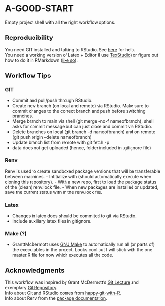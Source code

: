
<!-- README.md is generated from README.Rmd. Please edit that file -->

# A-GOOD-START

<!-- badges: start -->
<!-- badges: end -->

Empty project shell with all the right workflow options.

## Reproducibility

You need GIT installed and talking to RStudio. See
[here](https://happygitwithr.com/) for help.  
You need a working version of Latex + Editor (I use
[TexStudio](https://www.texstudio.org/)) or figure out how to do it in
RMarkdown ([like so](https://github.com/grantmcdermott/lecturenotes)).

## Workflow Tips

### GIT

-   Commit and pull/push through RStudio.
-   Create new branch (on local and remote) via RStudio. Make sure to
    commit changes to the correct branch and push before switching
    branches.
-   Merge branch to main via shell (git merge –no-f nameofbranch), shell
    asks for commit message but can just close and commit via RStudio.
-   Delete branches on local (git branch -d nameofbranch) and on remote
    (git push origin –delete nameofbranch)
-   Update branch list from remote with git fetch -p
-   data does not get uploaded (hence, folder included in .gitignore
    file)

### Renv

Renv is used to create sandboxed package versions that will be
transferable between machines. - Intitialize with (should automatically
execute when cloning this repository). - With a new repo, first to load
the package status of the (clean) renv.lock file. - When new packages
are installed or updated, save the current status with in the renv.lock
file.

### Latex

-   Changes in latex docs should be commited to git via RStudio.
-   Include auxiliary latex files in gitignore.

### Make (?)

-   GranttMcDermott uses [GNU Make](https://www.gnu.org/software/make/)
    to automatically run all (or parts of) the executables in the
    project. Looks cool but I will stick with the one master.R file for
    now which executes all the code.

## Acknowledgments

This workflow was inspired by Grant McDermott’s [Git
Lecture](https://github.com/uo-ec607/lectures/blob/8809a91ff67453ef1d3cabee37aa0f564c219ed2/02-git/02-Git.pdf)
and exemplary [Git
Repository](https://github.com/grantmcdermott/skeptic-priors.git).  
Info about Git and RStudio comes from
[happy-git-with-R](https://happygitwithr.com/).  
Info about Renv from the [package
documentation](https://rstudio.github.io/renv/).
